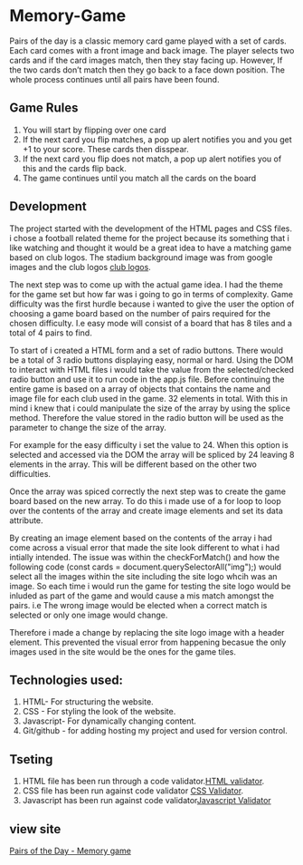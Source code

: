 # Memory-Game

Pairs of the day is a classic memory card game played with a set of cards. Each card comes with a front image and back image. The player selects two cards and if the card images match, then they stay facing up. However, If the two cards don’t match then they go back to a face down position. The whole process continues until all pairs have been found.


## Game Rules
1. You will start by flipping over one card
2. If the next card you flip matches, a pop up alert notifies you and you get +1 to your score. These cards then disspear.
3. If the next card you flip does not match, a pop up alert notifies you of this and the cards flip back.
4. The game continues until you match all the cards on the board

## Development

The project started with the development of the HTML pages and CSS files. i chose a football related theme for the project because its something that i like watching and thought it would be a great idea to have a matching game based on club logos. The stadium background image was from google images and the club logos  [club logos](https://seeklogo.com/search?q=arsenal).

The next step was to come up with the actual game idea. I had the theme for the game set but how far was i going to go in terms of complexity. Game difficulty was the first hurdle because i wanted to give the user the option of choosing a game board based on the number of pairs required for the chosen difficulty. I.e easy mode will consist of a board that has 8 tiles and a total of 4 pairs to find.


To start of i created a HTML form and a set of radio buttons. There would be a total of 3 radio buttons displaying easy, normal or hard. Using the DOM to interact with HTML files i would take the value from the selected/checked radio button and use it to run code in the app.js file. Before continuing the entire game is based on a array of objects that contains the name and image file for each club used in the game. 32 elements in total. With this in mind i knew that i could manipulate the size of the array by using the splice method. Therefore the value stored in the radio button will be used as the parameter to change the size of the array. 

For example for the easy difficulty i set the value to 24. When this option is selected and accessed via the DOM the array will be spliced by 24 leaving 8 elements in the array. This will be different based on the other two difficulties. 

Once the array was spiced correctly the next step was to create the game board based on the new array. To do this i made use of a for loop to loop over the contents of the array and create image elements and set its data attribute.

By creating an image element based on the contents of the array i had come across a visual error that made the site look different to what i had intially intended. The issue was within the checkForMatch() and how the following code (const cards = document.querySelectorAll("img");) would select all the images within the site including the site logo whcih was an image. So each time i would run the game for testing the site logo would be inluded as part of the game and would cause a mis match amongst the pairs. i.e The wrong image would be elected when a correct match is selected or only one image would change. 

Therefore i made a change by replacing the site logo image with a header element. This prevented the visual error from happening becasue the only images used in the site would be the ones for the game tiles.




## Technologies used:

1. HTML- For structuring the website.
2. CSS - For styling the look of the website.
3. Javascript- For dynamically changing content. 
3. Git/github - for adding hosting my project and used for version control.

## Tseting

1. HTML file has been run through a code validator.[HTML validator]( https://validator.w3.org/#validate_by_input).
2. CSS file has been run against code validator [CSS Validator](http://jigsaw.w3.org/css-validator/).
3. Javascript has been run against code validator[Javascript Validator](-https://javascriptvalidator.net)


## view site

[Pairs of the Day - Memory game](https://prushilpatel.github.io/Memory-Game/)